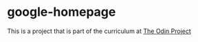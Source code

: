 # google-homepage
This is a project that is part of the curriculum at <a href="http://www.theodinproject.com/web-development-101/html-css?ref=lnav">The Odin Project</a>